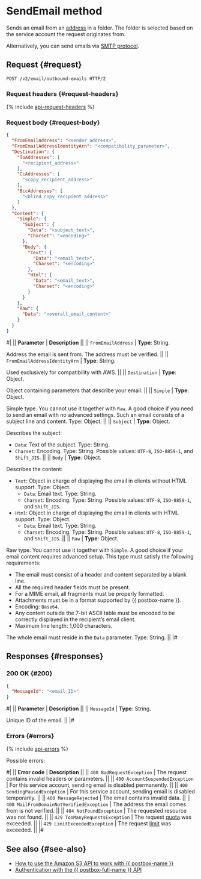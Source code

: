 # SendEmail method

Sends an email from an [address](../../concepts/glossary.md#adress) in a folder. The folder is selected based on the service account the request originates from.

Alternatively, you can send emails via [SMTP protocol](../../quickstart.md#smtp).

## Request {#request}

```http
POST /v2/email/outbound-emails HTTP/2
```

### Request headers {#request-headers}

{% include [api-request-headers](../../../_includes/postbox/api-request-headers.md) %}

### Request body {#request-body}

```json
{
  "FromEmailAddress": "<sender_address>",
  "FromEmailAddressIdentityArn": "<compatibility_parameter>",
  "Destination": {
    "ToAddresses": [
      "<recipient_address>"
    ],
    "CcAddresses": [
      "<copy_recipient_address>"
    ],
    "BccAddresses": [
      "<blind_copy_recipient_address>"
    ]
  },
  "Content": {
    "Simple": {
      "Subject": {
        "Data": "<subject_text>",
        "Charset": "<encoding>"
      },
      "Body": {
        "Text": {
          "Data": "<email_text>",
          "Charset": "<encoding>"
        },
        "Html": {
          "Data": "<email_text>",
          "Charset": "<encoding>"
        }
      }
    },
    "Raw": {
      "Data": "<overall_email_content>"
    }
  }
}
```

#|
|| **Parameter** | **Description** ||
|| `FromEmailAddress` | **Type**: String.

Address the email is sent from. The address must be verified. ||
|| `FromEmailAddressIdentityArn` | **Type**: String.

Used exclusively for compatibility with AWS. ||
|| `Destination` | **Type**: Object.

Object containing parameters that describe your email. ||
|| `Simple` | **Type**: Object.

Simple type. You cannot use it together with `Raw`. A good choice if you need to send an email with no advanced settings. Such an email consists of a subject line and content. Type: Object. ||
|| `Subject` | **Type**: Object.

Describes the subject:
  * `Data`: Text of the subject. Type: String.
  * `Charset`: Encoding. Type: String. Possible values: `UTF-8`, `ISO-8859-1`, and `Shift_JIS`. ||
|| `Body` | **Type**: Object.

Describes the content:
  * `Text`: Object in charge of displaying the email in clients without HTML support. Type: Object.
      * `Data`: Email text. Type: String.
      * `Charset`: Encoding. Type: String. Possible values: `UTF-8`, `ISO-8859-1`, and `Shift_JIS`.
  * `Html`: Object in charge of displaying the email in clients with HTML support. Type: Object.
      * `Data`: Email text. Type: String.
      * `Charset`: Encoding. Type: String. Possible values: `UTF-8`, `ISO-8859-1`, and `Shift_JIS`. ||
|| `Raw` | **Type**: Object.

Raw type. You cannot use it together with `Simple`. A good choice if your email content requires advanced setup. This type must satisfy the following requirements:
  * The email must consist of a header and content separated by a blank line.
  * All the required header fields must be present.
  * For a MIME email, all fragments must be properly formatted.
  * Attachments must be in a format supported by {{ postbox-name }}.
  * Encoding: `Base64`.
  * Any content outside the 7-bit ASCII table must be encoded to be correctly displayed in the recipient’s email client.
  * Maximum line length: 1,000 characters.

The whole email must reside in the `Data` parameter. Type: String. ||
|#

## Responses {#responses}

### 200 OK {#200}

```json
{
  "MessageId": "<email_ID>"
}
```

#|
|| **Parameter** | **Description** ||
|| `MessageId` | **Type**: String.

Unique ID of the email. ||
|#

### Errors {#errors}

{% include [api-errors](../../../_includes/postbox/api-errors.md) %}

Possible errors:

#|
|| **Error code** | **Description** ||
|| `400 BadRequestException` | The request contains invalid headers or parameters. ||
|| `400 AccountSuspendedException` | For this service account, sending email is disabled permanently. ||
|| `400 SendingPausedException` | For this service account, sending email is disabled temporarily. ||
|| `400 MessageRejected` | The email contains invalid data. ||
|| `400 MailFromDomainNotVerifiedException` | The address the email comes from is not verified. ||
|| `404 NotFoundException` | The requested resource was not found. ||
|| `429 TooManyRequestsException` | The request [quota](../../concepts/limits.md#postbox-quotas) was exceeded. ||
|| `429 LimitExceededException` | The request [limit](../../concepts/limits.md) was exceeded. ||
|#

## See also {#see-also}

* [How to use the Amazon S3 API to work with {{ postbox-name }}](../index.md)
* [Authentication with the {{ postbox-full-name }} API](../../api-ref/authentication.md)